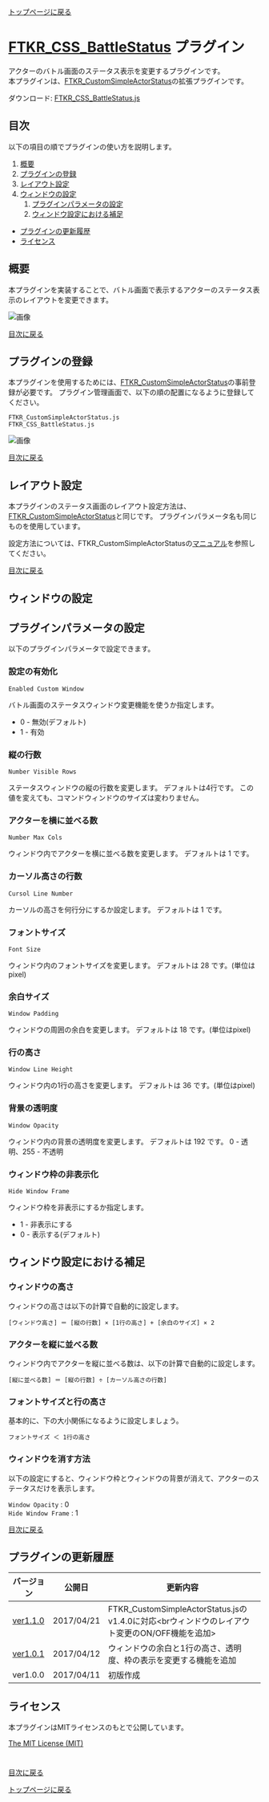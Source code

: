 [トップページに戻る](README.md)

# [FTKR_CSS_BattleStatus](FTKR_CSS_BattleStatus.js) プラグイン

アクターのバトル画面のステータス表示を変更するプラグインです。<br>
本プラグインは、[FTKR_CustomSimpleActorStatus](FTKR_CustomSimpleActorStatus.ja.md)の拡張プラグインです。

ダウンロード: [FTKR_CSS_BattleStatus.js](https://raw.githubusercontent.com/futokoro/RPGMaker/master/FTKR_CSS_BattleStatus.js)

## 目次

以下の項目の順でプラグインの使い方を説明します。
1. [概要](#概要)
2. [プラグインの登録](#プラグインの登録)
3. [レイアウト設定](#レイアウト設定)
4. [ウィンドウの設定](#詳細ステータス画面の設定)
    1. [プラグインパラメータの設定](#プラグインパラメータの設定)
    2. [ウィンドウ設定における補足](#ウィンドウ設定における補足)
* [プラグインの更新履歴](#プラグインの更新履歴)
* [ライセンス](#ライセンス)

## 概要

本プラグインを実装することで、バトル画面で表示するアクターのステータス表示のレイアウトを変更できます。

![画像](image/FTKR_CSS_BattleStatus/n01_001.png)

[目次に戻る](#目次)

## プラグインの登録

本プラグインを使用するためには、[FTKR_CustomSimpleActorStatus](FTKR_CustomSimpleActorStatus.js)の事前登録が必要です。
プラグイン管理画面で、以下の順の配置になるように登録してください。
```
FTKR_CustomSimpleActorStatus.js
FTKR_CSS_BattleStatus.js
```
![画像](image/FTKR_CSS_BattleStatus/n02_001.png)

[目次に戻る](#目次)

## レイアウト設定

本プラグインのステータス画面のレイアウト設定方法は、[FTKR_CustomSimpleActorStatus](FTKR_CustomSimpleActorStatus.js)と同じです。
プラグインパラメータ名も同じものを使用しています。

設定方法については、FTKR_CustomSimpleActorStatusの[マニュアル](#FTKR_CustomSimpleActorStatus.ja.md)を参照してください。

[目次に戻る](#目次)

## ウィンドウの設定
## プラグインパラメータの設定
以下のプラグインパラメータで設定できます。

### 設定の有効化
`Enabled Custom Window`

バトル画面のステータスウィンドウ変更機能を使うか指定します。
* 0 - 無効(デフォルト)
* 1 - 有効

### 縦の行数
`Number Visible Rows`

ステータスウィンドウの縦の行数を変更します。
デフォルトは4行です。
この値を変えても、コマンドウィンドウのサイズは変わりません。

### アクターを横に並べる数
`Number Max Cols`

ウィンドウ内でアクターを横に並べる数を変更します。
デフォルトは 1 です。

### カーソル高さの行数
`Cursol Line Number`

カーソルの高さを何行分にするか設定します。
デフォルトは 1 です。

### フォントサイズ
`Font Size`

ウィンドウ内のフォントサイズを変更します。
デフォルトは 28 です。(単位はpixel)

### 余白サイズ
`Window Padding`

ウィンドウの周囲の余白を変更します。
デフォルトは 18 です。(単位はpixel)

### 行の高さ
`Window Line Height`

ウィンドウ内の1行の高さを変更します。
デフォルトは 36 です。(単位はpixel)

### 背景の透明度
`Window Opacity`

ウィンドウ内の背景の透明度を変更します。
デフォルトは 192 です。
0 - 透明、255 - 不透明

### ウィンドウ枠の非表示化
`Hide Window Frame`

ウィンドウ枠を非表示にするか指定します。
* 1 - 非表示にする
* 0 - 表示する(デフォルト)

## ウィンドウ設定における補足

### ウィンドウの高さ
ウィンドウの高さは以下の計算で自動的に設定します。
```
[ウィンドウ高さ] ＝ [縦の行数] × [1行の高さ] + [余白のサイズ] × 2
```

### アクターを縦に並べる数
ウィンドウ内でアクターを縦に並べる数は、以下の計算で自動的に設定します。
```
[縦に並べる数] ＝ [縦の行数] ÷ [カーソル高さの行数]
```

### フォントサイズと行の高さ
基本的に、下の大小関係になるように設定しましょう。
```
フォントサイズ ＜ 1行の高さ
```

### ウィンドウを消す方法
以下の設定にすると、ウィンドウ枠とウィンドウの背景が消えて、アクターのステータスだけを表示します。

`Window Opacity`     : 0 <br>
`Hide Window Frame`  : 1

[目次に戻る](#目次)

## プラグインの更新履歴

| バージョン | 公開日 | 更新内容 |
| --- | --- | --- |
| [ver1.1.0](FTKR_CSS_BattleStatus.js) | 2017/04/21 | FTKR_CustomSimpleActorStatus.jsのv1.4.0に対応<brウィンドウのレイアウト変更のON/OFF機能を追加> |
| [ver1.0.1](/archive/FTKR_CSS_BattleStatus.1.0.1_js) | 2017/04/12 | ウィンドウの余白と1行の高さ、透明度、枠の表示を変更する機能を追加 |
| ver1.0.0 | 2017/04/11 | 初版作成 |

## ライセンス

本プラグインはMITライセンスのもとで公開しています。

[The MIT License (MIT)](https://opensource.org/licenses/mit-license.php)

#
[目次に戻る](#目次)

[トップページに戻る](README.md)